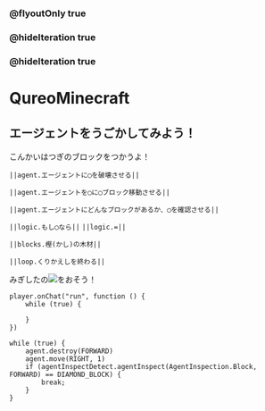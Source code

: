 ### @flyoutOnly true
### @hideIteration true
### @hideIteration true
# QureoMinecraft

## エージェントをうごかしてみよう！

こんかいはつぎのブロックをつかうよ！

``||agent.エージェントに◯を破壊させる||``

``||agent.エージェントを◯に◯ブロック移動させる||``

``||agent.エージェントにどんなブロックがあるか、◯を確認させる||``

``||logic.もし◯なら||``
``||logic.=||``

``||blocks.樫(かし)の木材||``

``||loop.くりかえしを終わる||``

みぎしたの![](https://raw.githubusercontent.com/camp-minecraft/TechkidsCampTutorial/master/images/playbutton.png)をおそう！

```template
player.onChat("run", function () {
    while (true) {

    }
})

```

```ghost
while (true) {
    agent.destroy(FORWARD)
    agent.move(RIGHT, 1)
    if (agentInspectDetect.agentInspect(AgentInspection.Block, FORWARD) == DIAMOND_BLOCK) {
        break;
    }
}

```